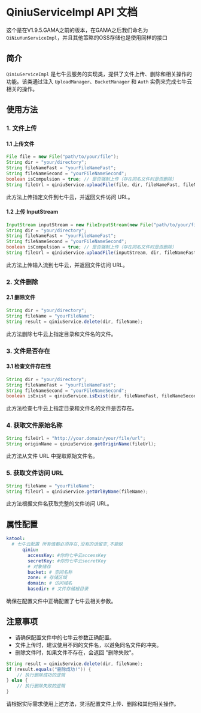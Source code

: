 # QiniuServiceImpl API 文档

这个是在V1.9.5.GAMA之前的版本，在GAMA之后我们命名为`QiNiuYunServiceImpl`，并且其他策略的OSS存储也是使用同样的接口

## 简介

`QiniuServiceImpl` 是七牛云服务的实现类，提供了文件上传、删除和相关操作的功能。该类通过注入 `UploadManager`、`BucketManager` 和 `Auth` 实例来完成七牛云相关的操作。

## 使用方法

### 1. 文件上传

#### 1.1 上传文件

```java
File file = new File("path/to/your/file");
String dir = "your/directory";
String fileNameFast = "yourFileNameFast";
String fileNameSecond = "yourFileNameSecond";
boolean isCompulsion = true; // 是否强制上传（存在同名文件时是否删除）
String fileUrl = qiniuService.uploadFile(file, dir, fileNameFast, fileNameSecond, isCompulsion);
```

此方法上传指定文件到七牛云，并返回文件访问 URL。

#### 1.2 上传 InputStream

```java
InputStream inputStream = new FileInputStream(new File("path/to/your/file"));
String dir = "your/directory";
String fileNameFast = "yourFileNameFast";
String fileNameSecond = "yourFileNameSecond";
boolean isCompulsion = true; // 是否强制上传（存在同名文件时是否删除）
String fileUrl = qiniuService.uploadFile(inputStream, dir, fileNameFast, fileNameSecond, isCompulsion);
```

此方法上传输入流到七牛云，并返回文件访问 URL。

### 2. 文件删除

#### 2.1 删除文件

```java
String dir = "your/directory";
String fileName = "yourFileName";
String result = qiniuService.delete(dir, fileName);
```

此方法删除七牛云上指定目录和文件名的文件。

### 3. 文件是否存在

#### 3.1 检查文件存在性

```java
String dir = "your/directory";
String fileNameFast = "yourFileNameFast";
String fileNameSecond = "yourFileNameSecond";
boolean isExist = qiniuService.isExist(dir, fileNameFast, fileNameSecond);
```

此方法检查七牛云上指定目录和文件名的文件是否存在。

### 4. 获取文件原始名称

```java
String fileUrl = "http://your.domain/your/file/url";
String originName = qiniuService.getOriginName(fileUrl);
```

此方法从文件 URL 中提取原始文件名。

### 5. 获取文件访问 URL

```java
String fileName = "yourFileName";
String fileUrl = qiniuService.getUrlByName(fileName);
```

此方法根据文件名获取完整的文件访问 URL。

## 属性配置

```yaml
katool:
  # 七牛云配置 所有值都必须存在,没有的话留空,不能缺
      qiniu:
        accessKey: #你的七牛云accessKey
        secretKey: #你的七牛云secretKey
        # 对象储存
        bucket: # 空间名称
        zone: # 存储区域
        domain: # 访问域名
        basedir: # 文件存储根目录
```

确保在配置文件中正确配置了七牛云相关参数。

## 注意事项

- 请确保配置文件中的七牛云参数正确配置。
- 文件上传时，建议使用不同的文件名，以避免同名文件的冲突。
- 删除文件时，如果文件不存在，会返回 "删除失败"。

```java
String result = qiniuService.delete(dir, fileName);
if (result.equals("删除成功!")) {
    // 执行删除成功的逻辑
} else {
    // 执行删除失败的逻辑
}
```

请根据实际需求使用上述方法，灵活配置文件上传、删除和其他相关操作。